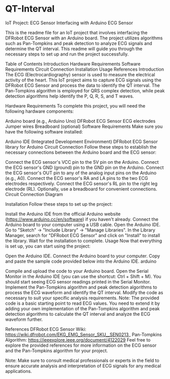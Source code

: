 # QT-Interval
IoT Project: ECG Sensor Interfacing with Arduino
ECG Sensor

This is the readme file for an IoT project that involves interfacing the DFRobot ECG Sensor with an Arduino board. The project utilizes algorithms such as Pan-Tompkins and peak detection to analyze ECG signals and determine the QT interval. This readme will guide you through the necessary steps to set up and run the project successfully.

Table of Contents
Introduction
Hardware Requirements
Software Requirements
Circuit Connection
Installation
Usage
References
Introduction
The ECG (Electrocardiography) sensor is used to measure the electrical activity of the heart. This IoT project aims to capture ECG signals using the DFRobot ECG Sensor and process the data to identify the QT interval. The Pan-Tompkins algorithm is employed for QRS complex detection, while peak detection algorithms help identify the P, Q, R, S, and T waves.

Hardware Requirements
To complete this project, you will need the following hardware components:

Arduino board (e.g., Arduino Uno)
DFRobot ECG Sensor
ECG electrodes
Jumper wires
Breadboard (optional)
Software Requirements
Make sure you have the following software installed:

Arduino IDE (Integrated Development Environment)
DFRobot ECG Sensor library for Arduino
Circuit Connection
Follow these steps to establish the necessary connections between the Arduino board and the ECG sensor:

Connect the ECG sensor's VCC pin to the 5V pin on the Arduino.
Connect the ECG sensor's GND (ground) pin to the GND pin on the Arduino.
Connect the ECG sensor's OUT pin to any of the analog input pins on the Arduino (e.g., A0).
Connect the ECG sensor's RA and LA pins to the two ECG electrodes respectively.
Connect the ECG sensor's RL pin to the right leg electrode (RL).
Optionally, use a breadboard for convenient connections.
Circuit Connection Diagram

Installation
Follow these steps to set up the project:

Install the Arduino IDE from the official Arduino website (https://www.arduino.cc/en/software) if you haven't already.
Connect the Arduino board to your computer using a USB cable.
Open the Arduino IDE.
Go to "Sketch" -> "Include Library" -> "Manage Libraries".
In the Library Manager, search for "DFRobot ECG Sensor" and click on "Install" to install the library.
Wait for the installation to complete.
Usage
Now that everything is set up, you can start using the project:

Open the Arduino IDE.
Connect the Arduino board to your computer.
Copy and paste the sample code provided below into the Arduino IDE.
arduino

Compile and upload the code to your Arduino board.
Open the Serial Monitor in the Arduino IDE (you can use the shortcut: Ctrl + Shift + M).
You should start seeing ECG sensor readings printed in the Serial Monitor.
Implement the Pan-Tompkins algorithm and peak detection algorithms to process the ECG waveform and identify the QT interval.
Modify the code as necessary to suit your specific analysis requirements.
Note: The provided code is a basic starting point to read ECG values. You need to extend it by adding your own implementation of the Pan-Tompkins algorithm and peak detection algorithms to calculate the QT interval and analyze the ECG waveform further.

References
DFRobot ECG Sensor Wiki: https://wiki.dfrobot.com/EKG_EMG_Sensor_SKU__SEN0213_
Pan-Tompkins Algorithm: https://ieeexplore.ieee.org/document/4122029
Feel free to explore the provided references for more information on the ECG sensor and the Pan-Tompkins algorithm for your project.

Note: Make sure to consult medical professionals or experts in the field to ensure accurate analysis and interpretation of ECG signals for any medical applications.

